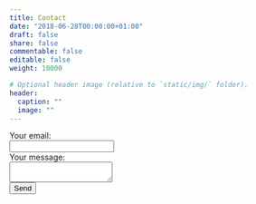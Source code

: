 ```yaml
---
title: Contact
date: "2018-06-28T00:00:00+01:00"
draft: false
share: false
commentable: false
editable: false
weight: 10000

# Optional header image (relative to `static/img/` folder).
header:
  caption: ""
  image: ""
---
```


<form
  action="https://formspree.io/xrgyavgk"
  method="POST"
>
  <label>
    Your email:
<br>
    <input type="text" name="_replyto"  width="200">
  </label>
<br>
  <label>
    Your message:
<br>
    <textarea name="message" width="200"></textarea>

  </label>

  <!-- your other form fields go here -->
<br>
  <button type="submit">Send</button>
</form>